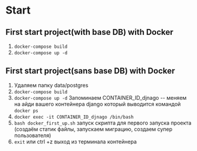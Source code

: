 # Start
## First start project(with base DB) with Docker
1. `docker-compose build`
2. `docker-compose up -d`

## First start project(sans base DB) with Docker
1. Удаляем папку data/postgres
2. `docker-compose build`
3. `docker-compose up -d`
Запоминаем CONTAINER_ID_djnago -- меняем на айди вашего контейнера django который выводится командой `docker ps`
4. `docker exec -it CONTAINER_ID_djnago /bin/bash`
5. `bash docker_first_up.sh` запуск скрипта для первого запуска проекта (создаём статик файлы, запускаем миграцию, создаем супер пользователя)
6. `exit` или ctrl +z выход из терминала контейнера
